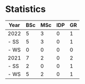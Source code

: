 # Statistics

| Year | BSc | MSc | IDP | GR |
|------|-----|-----|-----|----|
| 2022 |   5 |   3 |   0 |  1 |
| - SS |   5 |   3 |   0 |  1 |
| - WS |   0 |   0 |   0 |  0 |
| 2021 |   7 |   2 |   0 |  2 |
| - SS |   2 |   0 |   0 |  1 |
| - WS |   5 |   2 |   0 |  1 |
